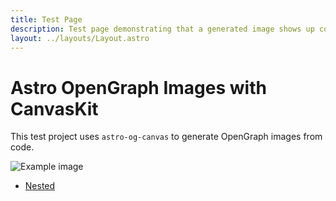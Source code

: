 ```yaml
---
title: Test Page
description: Test page demonstrating that a generated image shows up correctly
layout: ../layouts/Layout.astro
---
```


# Astro OpenGraph Images with CanvasKit

This test project uses `astro-og-canvas` to generate OpenGraph images from code.

![Example image](/og/index.png)

- [Nested](/nested)
